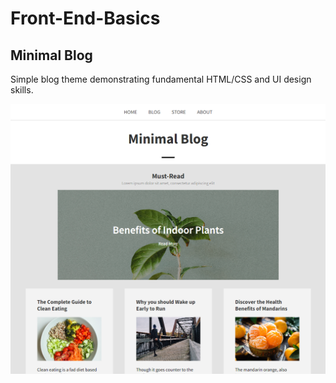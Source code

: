 # Front-End-Basics
## Minimal Blog
Simple blog theme demonstrating fundamental HTML/CSS and UI design skills.

<img src="/FrontEndBasics/Minimal-Blog-Screenshot.png" alt="Preview of Minimal Blog website" title="Preview">
